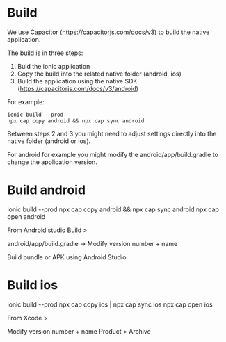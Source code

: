 # Build

We use Capacitor (https://capacitorjs.com/docs/v3) to build the native application.

The build is in three steps:

1. Buid the ionic application
2. Copy the build into the related native folder (android, ios)
3. Build the application using the native SDK (https://capacitorjs.com/docs/v3/android)

For example:

    ionic build --prod
    npx cap copy android && npx cap sync android

Between steps 2 and 3 you might need to adjust settings directly into the
native folder (android or ios).

For android for example you might modify the android/app/build.gradle to change
the application version.

# Build android

ionic build --prod
npx cap copy android && npx cap sync android
npx cap open android

From Android studio Build >

android/app/build.gradle -> Modify version number + name

Build bundle or APK using Android Studio.

# Build ios

ionic build --prod
npx cap copy ios | npx cap sync ios
npx cap open ios

From Xcode >

Modify version number + name
Product > Archive
